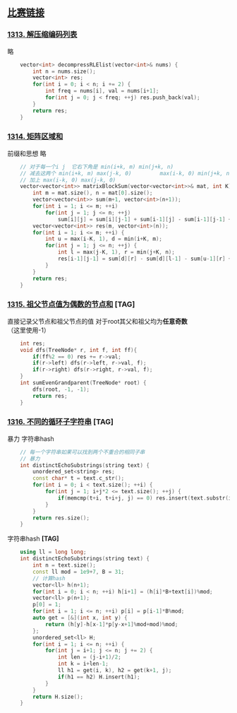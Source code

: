 ## [比赛链接](https://leetcode.cn/contest/biweekly-contest-17/)


### [1313. 解压缩编码列表](https://leetcode.cn/problems/decompress-run-length-encoded-list/)

略

```c++
    vector<int> decompressRLElist(vector<int>& nums) {
        int n = nums.size();
        vector<int> res;
        for(int i = 0; i < n; i += 2) {
            int freq = nums[i], val = nums[i+1];
            for(int j = 0; j < freq; ++j) res.push_back(val);
        }
        return res;
    }
```


### [1314. 矩阵区域和](https://leetcode.cn/problems/matrix-block-sum/)

前缀和思想 略

```c++
    // 对于每一个i j  它右下角是 min(i+k, m) min(j+k, n)
    // 减去这两个 min(i+k, m) max(j-k, 0)         max(i-k, 0) min(j+k, n)
    // 加上 max(i-k, 0) max(j-k, 0)
    vector<vector<int>> matrixBlockSum(vector<vector<int>>& mat, int K) {
        int m = mat.size(), n = mat[0].size();
        vector<vector<int>> sum(m+1, vector<int>(n+1));
        for(int i = 1; i <= m; ++i)
            for(int j = 1; j <= n; ++j)
                sum[i][j] = sum[i][j-1] + sum[i-1][j] - sum[i-1][j-1] + mat[i-1][j-1];
        vector<vector<int>> res(m, vector<int>(n));
        for(int i = 1; i <= m; ++i) {
            int u = max(i-K, 1), d = min(i+K, m);
            for(int j = 1; j <= n; ++j) {
                int l = max(j-K, 1), r = min(j+K, n);
                res[i-1][j-1] = sum[d][r] - sum[d][l-1] - sum[u-1][r] + sum[u-1][l-1];
            }
        }
        return res;
    }
```

### [1315. 祖父节点值为偶数的节点和](https://leetcode.cn/problems/sum-of-nodes-with-even-valued-grandparent/) [TAG]

直接记录父节点和祖父节点的值 对于root其父和祖父均为**任意奇数**（这里使用-1）

```c++
    int res;
    void dfs(TreeNode* r, int f, int ff){
        if(ff%2 == 0) res += r->val;
        if(r->left) dfs(r->left, r->val, f);
        if(r->right) dfs(r->right, r->val, f);
    }
    int sumEvenGrandparent(TreeNode* root) {
        dfs(root, -1, -1);
        return res;
    }
```

### [1316. 不同的循环子字符串](https://leetcode.cn/problems/distinct-echo-substrings/) [TAG]

暴力 字符串hash

```c++
    // 每一个字符串如果可以找到两个不重合的相同子串
    // 暴力
    int distinctEchoSubstrings(string text) {
        unordered_set<string> res;
        const char* t = text.c_str();
        for(int i = 0; i < text.size(); ++i) {
            for(int j = 1; i+j*2 <= text.size(); ++j) {
                if(memcmp(t+i, t+i+j, j) == 0) res.insert(text.substr(i, j));
            }
        }
        return res.size();
    }
```

字符串hash **[TAG]**

```c++
    using ll = long long;
    int distinctEchoSubstrings(string text) {
        int n = text.size();
        const ll mod = 1e9+7, B = 31;
        // 计算hash
        vector<ll> h(n+1);
        for(int i = 0; i < n; ++i) h[i+1] = (h[i]*B+text[i])%mod;
        vector<ll> p(n+1);
        p[0] = 1;
        for(int i = 1; i <= n; ++i) p[i] = p[i-1]*B%mod;
        auto get = [&](int x, int y) {
            return (h[y]-h[x-1]*p[y-x+1]%mod+mod)%mod;
        };
        unordered_set<ll> H;
        for(int i = 1; i <= n; ++i) {
            for(int j = i+1; j <= n; j += 2) {
                int len = (j-i+1)/2;
                int k = i+len-1;
                ll h1 = get(i, k), h2 = get(k+1, j);
                if(h1 == h2) H.insert(h1);
            }
        }
        return H.size();
    }
```

